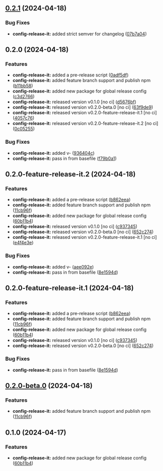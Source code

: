

## [0.2.1](https://github.com/haukurmar/nextjs-sandbox/compare/@app/config-release-it-v0.2.0...@app/config-release-it-v0.2.1) (2024-04-18)


### Bug Fixes

* **config-release-it:** added strict semver for changelog ([07b7a04](https://github.com/haukurmar/nextjs-sandbox/commit/07b7a0426869a97d945bdd1fb9f240f1ab47a041))

## 0.2.0 (2024-04-18)


### Features

* **config-release-it:** added a pre-release script ([0adf5df](https://github.com/haukurmar/nextjs-sandbox/commit/0adf5df91d03ddb141e03a4de4ac94c3520afd7f))
* **config-release-it:** added feature branch support and publish npm ([b11bb58](https://github.com/haukurmar/nextjs-sandbox/commit/b11bb58538abaec536fdfd5eded22a1180b5784a))
* **config-release-it:** added new package for global release config ([c3d2766](https://github.com/haukurmar/nextjs-sandbox/commit/c3d276678f76bfa61e599c933c1ca63e9ad15bc4))
* **config-release-it:** released version v0.1.0 [no ci] ([d5676bf](https://github.com/haukurmar/nextjs-sandbox/commit/d5676bf92a471c757e773f88f53ee60d64c9b1e5))
* **config-release-it:** released version v0.2.0-beta.0 [no ci] ([63f9de9](https://github.com/haukurmar/nextjs-sandbox/commit/63f9de9ad643f1f2dbf2928991b7056d7a0c232f))
* **config-release-it:** released version v0.2.0-feature-release-it.1 [no ci] ([4057c76](https://github.com/haukurmar/nextjs-sandbox/commit/4057c7631c79b98199af4884718f8f19efedd2e4))
* **config-release-it:** released version v0.2.0-feature-release-it.2 [no ci] ([0c05255](https://github.com/haukurmar/nextjs-sandbox/commit/0c05255d9c7b3d19179905b589d5241e7b94e0ab))


### Bug Fixes

* **config-release-it:** added v- ([936404c](https://github.com/haukurmar/nextjs-sandbox/commit/936404c6a0237514d6994f1c60bc5740c05d1fb7))
* **config-release-it:** pass in from basefile ([f79b0a1](https://github.com/haukurmar/nextjs-sandbox/commit/f79b0a17fc829686a6b1d2cbb2729ba5b9fd174f))

## 0.2.0-feature-release-it.2 (2024-04-18)


### Features

* **config-release-it:** added a pre-release script ([b862eea](https://github.com/haukurmar/nextjs-sandbox/commit/b862eea6fea3b9bb5cba541ce0598dd34b458493))
* **config-release-it:** added feature branch support and publish npm ([11cb96f](https://github.com/haukurmar/nextjs-sandbox/commit/11cb96f4bead61adb4d92649139f554b4d28878b))
* **config-release-it:** added new package for global release config ([60b11b4](https://github.com/haukurmar/nextjs-sandbox/commit/60b11b4c76ec881a6c9102b2f170c9a52b92ab7a))
* **config-release-it:** released version v0.1.0 [no ci] ([c937345](https://github.com/haukurmar/nextjs-sandbox/commit/c937345446b8e383b84ffbec4f45b9e2f935a868))
* **config-release-it:** released version v0.2.0-beta.0 [no ci] ([652c274](https://github.com/haukurmar/nextjs-sandbox/commit/652c27488c403d4c61f8c82523ee8e7493d22731))
* **config-release-it:** released version v0.2.0-feature-release-it.1 [no ci] ([e4f4e3e](https://github.com/haukurmar/nextjs-sandbox/commit/e4f4e3e5c75a2dc3d91e6b20d3c2c632b14f9926))


### Bug Fixes

* **config-release-it:** added v- ([aee092e](https://github.com/haukurmar/nextjs-sandbox/commit/aee092eec37e3beee7942bd0217a76b4c8f9c259))
* **config-release-it:** pass in from basefile ([8e1594d](https://github.com/haukurmar/nextjs-sandbox/commit/8e1594d886d919456be189849dcd93bfa7f392da))

## 0.2.0-feature-release-it.1 (2024-04-18)


### Features

* **config-release-it:** added a pre-release script ([b862eea](https://github.com/haukurmar/nextjs-sandbox/commit/b862eea6fea3b9bb5cba541ce0598dd34b458493))
* **config-release-it:** added feature branch support and publish npm ([11cb96f](https://github.com/haukurmar/nextjs-sandbox/commit/11cb96f4bead61adb4d92649139f554b4d28878b))
* **config-release-it:** added new package for global release config ([60b11b4](https://github.com/haukurmar/nextjs-sandbox/commit/60b11b4c76ec881a6c9102b2f170c9a52b92ab7a))
* **config-release-it:** released version v0.1.0 [no ci] ([c937345](https://github.com/haukurmar/nextjs-sandbox/commit/c937345446b8e383b84ffbec4f45b9e2f935a868))
* **config-release-it:** released version v0.2.0-beta.0 [no ci] ([652c274](https://github.com/haukurmar/nextjs-sandbox/commit/652c27488c403d4c61f8c82523ee8e7493d22731))


### Bug Fixes

* **config-release-it:** pass in from basefile ([8e1594d](https://github.com/haukurmar/nextjs-sandbox/commit/8e1594d886d919456be189849dcd93bfa7f392da))

## [0.2.0-beta.0](https://github.com/haukurmar/nextjs-sandbox/compare/@app/config-release-it-v0.1.0...@app/config-release-it-v0.2.0-beta.0) (2024-04-18)


### Features

* **config-release-it:** added feature branch support and publish npm ([11cb96f](https://github.com/haukurmar/nextjs-sandbox/commit/11cb96f4bead61adb4d92649139f554b4d28878b))

## 0.1.0 (2024-04-17)


### Features

* **config-release-it:** added new package for global release config ([60b11b4](https://github.com/haukurmar/nextjs-sandbox/commit/60b11b4c76ec881a6c9102b2f170c9a52b92ab7a))
